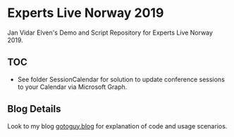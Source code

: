 # Experts Live Norway 2019

Jan Vidar Elven's Demo and Script Repository for Experts Live Norway 2019.

## TOC

* See folder SessionCalendar for solution to update conference sessions to your Calendar via Microsoft Graph.

## Blog Details

Look to my blog [gotoguy.blog](http://gotoguy.blog) for explanation of code and usage scenarios.

